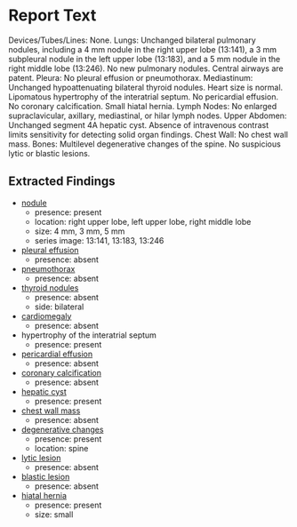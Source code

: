 # Report Text

Devices/Tubes/Lines: None.
Lungs: Unchanged bilateral pulmonary nodules, including a 4 mm nodule in the right upper lobe (13:141), a 3 mm subpleural nodule in the left upper lobe (13:183), and a 5 mm nodule in the right middle lobe (13:246). No new pulmonary nodules. Central airways are patent.
Pleura: No pleural effusion or pneumothorax.
Mediastinum: Unchanged hypoattenuating bilateral thyroid nodules. Heart size is normal. Lipomatous hypertrophy of the interatrial septum. No pericardial effusion. No coronary calcification. Small hiatal hernia.
Lymph Nodes: No enlarged supraclavicular, axillary, mediastinal, or hilar lymph nodes.
Upper Abdomen: Unchanged segment 4A hepatic cyst. Absence of intravenous contrast limits sensitivity for detecting solid organ findings.
Chest Wall: No chest wall mass.
Bones: Multilevel degenerative changes of the spine. No suspicious lytic or blastic lesions.

## Extracted Findings

- [nodule](../../definitions/hood/pulmonary-nodule.md)
  - presence: present
  - location: right upper lobe, left upper lobe, right middle lobe
  - size: 4 mm, 3 mm, 5 mm
  - series image: 13:141, 13:183, 13:246
- [pleural effusion](../../definitions/hood/pleural-effusion.md)
  - presence: absent
- [pneumothorax](../../definitions/hood/pneumothorax.md)
  - presence: absent
- [thyroid nodules](../../definitions/hood/thyroid-nodule.md)
  - presence: absent
  - side: bilateral
- [cardiomegaly](../../definitions/upmedic/Cardiomegaly.cde.md)
  - presence: absent
- hypertrophy of the interatrial septum
  - presence: present
- [pericardial effusion](../../definitions/hood/pericardial-effusion.md)
  - presence: absent
- [coronary calcification](../../definitions/nuance/coronary_artery_calcification.json)
  - presence: absent
- [hepatic cyst](../../definitions/hood/hepatic-cyst.md)
  - presence: present
- [chest wall mass](../../definitions/nuance/chest_wall_mass.json)
  - presence: absent
- [degenerative changes](../../definitions/nuance/thoracic_spine_degenerative_changes.json)
  - presence: present
  - location: spine
- [lytic lesion](../../definitions/hood/lytic-lesion.md)
  - presence: absent
- [blastic lesion](../../definitions/hood/sclerotic-lesion.md)
  - presence: absent
- [hiatal hernia](../../definitions/hood/hiatal-hernia.md)
  - presence: present
  - size: small
  